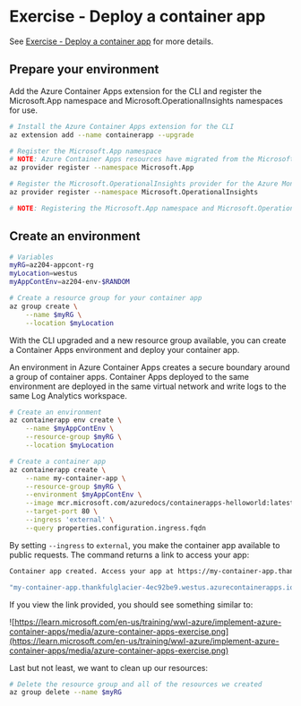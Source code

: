 # Exercise - Deploy a container app

See [Exercise - Deploy a container app](https://learn.microsoft.com/en-us/training/modules/implement-azure-container-apps/3-exercise-deploy-app) for more details.

## Prepare your environment

Add the Azure Container Apps extension for the CLI and register the Microsoft.App namespace and Microsoft.OperationalInsights namespaces for use.

```sh
# Install the Azure Container Apps extension for the CLI
az extension add --name containerapp --upgrade

# Register the Microsoft.App namespace
# NOTE: Azure Container Apps resources have migrated from the Microsoft.Web namespace to the Microsoft.App namespace.
az provider register --namespace Microsoft.App

# Register the Microsoft.OperationalInsights provider for the Azure Monitor Log Analytics workspace if you haven't used it before
az provider register --namespace Microsoft.OperationalInsights

# NOTE: Registering the Microsoft.App namespace and Microsoft.OperationalInsights can each take a few minutes to complete.
```

## Create an environment

```sh
# Variables
myRG=az204-appcont-rg
myLocation=westus
myAppContEnv=az204-env-$RANDOM

# Create a resource group for your container app
az group create \
    --name $myRG \
    --location $myLocation

```

With the CLI upgraded and a new resource group available, you can create a Container Apps environment and deploy your container app.

An environment in Azure Container Apps creates a secure boundary around a group of container apps. Container Apps deployed to the same environment are deployed in the same virtual network and write logs to the same Log Analytics workspace.

```sh
# Create an environment
az containerapp env create \
    --name $myAppContEnv \
    --resource-group $myRG \
    --location $myLocation

# Create a container app
az containerapp create \
    --name my-container-app \
    --resource-group $myRG \
    --environment $myAppContEnv \
    --image mcr.microsoft.com/azuredocs/containerapps-helloworld:latest \
    --target-port 80 \
    --ingress 'external' \
    --query properties.configuration.ingress.fqdn
```

By setting `--ingress` to `external`, you make the container app available to public requests. The command returns a link to access your app:

```sh
Container app created. Access your app at https://my-container-app.thankfulglacier-4ec92be9.westus.azurecontainerapps.io/

"my-container-app.thankfulglacier-4ec92be9.westus.azurecontainerapps.io"
```

If you view the link provided, you should see something similar to:

![https://learn.microsoft.com/en-us/training/wwl-azure/implement-azure-container-apps/media/azure-container-apps-exercise.png](https://learn.microsoft.com/en-us/training/wwl-azure/implement-azure-container-apps/media/azure-container-apps-exercise.png)

Last but not least, we want to clean up our resources:

```sh
# Delete the resource group and all of the resources we created
az group delete --name $myRG
```
